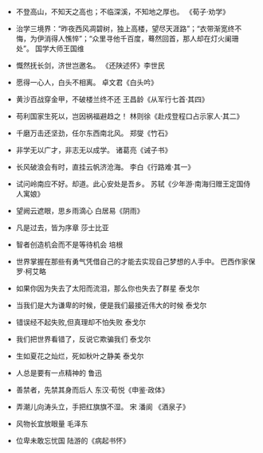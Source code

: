 + 不登高山，不知天之高也；不临深溪，不知地之厚也。
《荀子·劝学》

+ 治学三境界：“昨夜西风凋碧树，独上高楼，望尽天涯路”；“衣带渐宽终不悔，为伊消得人憔悴”；“众里寻他千百度，蓦然回首，那人却在灯火阑珊处”。
国学大师王国维

+ 慨然抚长剑，济世岂邀名。
《还陕述怀》李世民

+ 愿得一心人，白头不相离。
卓文君《白头吟》

+ 黄沙百战穿金甲，不破楼兰终不还
王昌龄《从军行七首·其四》

+ 苟利国家生死以，岂因祸福避趋之！
林则徐《赴戍登程口占示家人·其二》

+ 千磨万击还坚劲，任尔东西南北风。
郑燮《竹石》

+ 非学无以广才，非志无以成学。
诸葛亮《诫子书》

+ 长风破浪会有时，直挂云帆济沧海。
李白《行路难·其一》

+ 试问岭南应不好。却道。此心安处是吾乡。
苏轼《少年游·南海归赠王定国侍人寓娘》

+ 望阙云遮眼，思乡雨滴心
白居易《阴雨》

+ 凡是过去，皆为序章
莎士比亚

+ 智者创造机会而不是等待机会
培根

+ 世界掌握在那些有勇气凭借自己的才能去实现自己梦想的人手中。
巴西作家保罗·柯艾略

+ 如果你因为失去了太阳而流泪，那么你也失去了群星
泰戈尔

+ 当我们是大为谦卑的时候，便是我们最接近伟大的时候
泰戈尔

+ 错误经不起失败,但真理却不怕失败
泰戈尔

+ 我们把世界看错了，反说它欺骗我们
泰戈尔

+ 生如夏花之灿烂，死如秋叶之静美
泰戈尔

+ 人总是要有一点精神的
鲁迅

+ 善禁者，先禁其身而后人
东汉·荀悦《申鉴·政体》

+ 弄潮儿向涛头立，手把红旗旗不湿。
宋 潘阆 《酒泉子》

+ 风物长宜放眼量
毛泽东

+ 位卑未敢忘忧国
陆游的《病起书怀》
